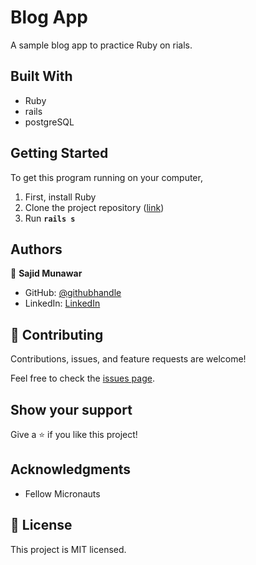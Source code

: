 # Blog App

A sample blog app to practice Ruby on rials.


## Built With

- Ruby
- rails
- postgreSQL


## Getting Started

To get this program running on your computer,

1. First, install Ruby
2. Clone the project repository ([link](.))
3. Run **`rails s`**


## Authors

👤 **Sajid Munawar**

- GitHub: [@githubhandle](https://github.com/sajid-munawar)
- LinkedIn: [LinkedIn](https://linkedin.com/in/sajid-munawar)
 

## 🤝 Contributing

Contributions, issues, and feature requests are welcome!

Feel free to check the [issues page](https://github.com/sajid-munawar/OOP-school-library/issues).

## Show your support

Give a ⭐️ if you like this project!

## Acknowledgments

- Fellow Micronauts

## 📝 License

This project is MIT licensed.